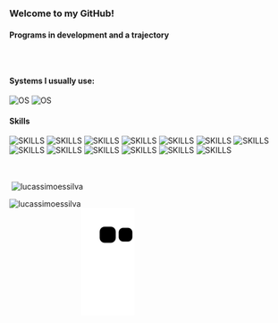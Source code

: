 ### Welcome to my GitHub!
#### Programs in development and a trajectory
</br>

##

#### Systems I usually use:

![OS](https://img.shields.io/badge/Windows-0078D6?style=for-the-badge&logo=windows&logoColor=white)
![OS](https://img.shields.io/badge/Ubuntu-E95420?style=for-the-badge&logo=ubuntu&logoColor=white)
</br>

#### Skills
![SKILLS](https://img.shields.io/badge/Java-ED8B00?style=for-the-badge&logo=java&logoColor=white)
![SKILLS](https://img.shields.io/badge/HTML-239120?style=for-the-badge&logo=html5&logoColor=white)
![SKILLS](https://img.shields.io/badge/CSS-239120?&style=for-the-badge&logo=css3&logoColor=white)
![SKILLS](https://img.shields.io/badge/JavaScript-F7DF1E?style=for-the-badge&logo=javascript&logoColor=black)
![SKILLS](https://img.shields.io/badge/MySQL-00000F?style=for-the-badge&logo=mysql&logoColor=white)
![SKILLS](https://img.shields.io/badge/React_Native-20232A?style=for-the-badge&logo=react&logoColor=61DAFB)
![SKILLS](https://img.shields.io/badge/Bootstrap-563D7C?style=for-the-badge&logo=bootstrap&logoColor=white)
![SKILLS](https://img.shields.io/badge/Spring-6DB33F?style=for-the-badge&logo=spring&logoColor=white)
![SKILLS](https://img.shields.io/badge/PostgreSQL-316192?style=for-the-badge&logo=postgresql&logoColor=white)
![SKILLS](https://img.shields.io/badge/Google_Cloud-4285F4?style=for-the-badge&logo=google-cloud&logoColor=white)
![SKILLS](https://img.shields.io/badge/Microsoft_SQL_Server-CC2927?style=for-the-badge&logo=microsoft-sql-server&logoColor=white)
![SKILLS](https://img.shields.io/badge/Jenkins-D24939?style=for-the-badge&logo=Jenkins&logoColor=white)
![SKILLS](https://img.shields.io/badge/rabbitmq-%23FF6600.svg?&style=for-the-badge&logo=rabbitmq&logoColor=white)
</br></br>

##

<p>&nbsp;<img align="center" src="https://github-readme-stats.vercel.app/api?username=lucassimoessilva&show_icons=true&locale=en" alt="lucassimoessilva" /></p>
<p><img align="left" src="https://github-readme-stats.vercel.app/api/top-langs?username=lucassimoessilva&show_icons=true&locale=en&layout=compact" alt="lucassimoessilva" /></p>

##

 ![Snake animation](https://github.com/LucasSimoesSilva/LucasSimoesSilva/blob/output/github-contribution-grid-snake.svg)
